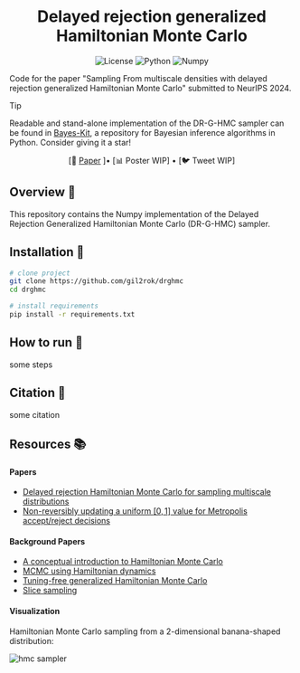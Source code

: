 <div align="center">

# Delayed rejection generalized Hamiltonian Monte Carlo

![License](https://img.shields.io/badge/license-MIT-red.svg) 
![Python](https://img.shields.io/badge/python-3.9%2B-blue.svg)
![Numpy](https://img.shields.io/badge/numpy-1.21.2-blue.svg)
</div>

Code for the paper "Sampling From multiscale densities with delayed rejection generalized Hamiltonian Monte Carlo" submitted to NeurIPS 2024.

> [!TIP] 
> Readable and stand-alone implementation of the DR-G-HMC sampler can be found in [Bayes-Kit](https://github.com/flatironinstitute/bayes-kit), a repository for Bayesian inference algorithms in Python. Consider giving it a star!

<p align="center">
   [📃 <a href="https://arxiv.org/abs/2406.02741" target="_blank">Paper</a> ]• [📊 Poster WIP] • [🐦 Tweet WIP] <br>
</p>

## Overview :mag_right:

This repository contains the Numpy implementation of the Delayed Rejection Generalized Hamiltonian Monte Carlo (DR-G-HMC) sampler. 

## Installation :wrench:

```bash
# clone project
git clone https://github.com/gil2rok/drghmc
cd drghmc

# install requirements
pip install -r requirements.txt
```

## How to run :rocket:

some steps

## Citation :page_facing_up:

some citation

## Resources :books:

#### Papers
- [Delayed rejection Hamiltonian Monte Carlo for sampling multiscale distributions](https://arxiv.org/abs/2110.00610)
- [Non-reversibly updating a uniform $[0,1]$ value for Metropolis accept/reject decisions](https://arxiv.org/abs/2001.11950)

#### Background Papers
- [A conceptual introduction to Hamiltonian Monte Carlo](https://arxiv.org/pdf/1701.02434.pdf)
- [MCMC using Hamiltonian dynamics](https://arxiv.org/pdf/1206.1901.pdf)
- [Tuning-free generalized Hamiltonian Monte Carlo](https://proceedings.mlr.press/v151/hoffman22a/hoffman22a.pdf)
- [Slice sampling](https://arxiv.org/abs/physics/0009028)

#### Visualization

Hamiltonian Monte Carlo sampling from a 2-dimensional banana-shaped distribution:

![hmc sampler](https://raw.githubusercontent.com/chi-feng/mcmc-demo/master/docs/hmc.gif)
